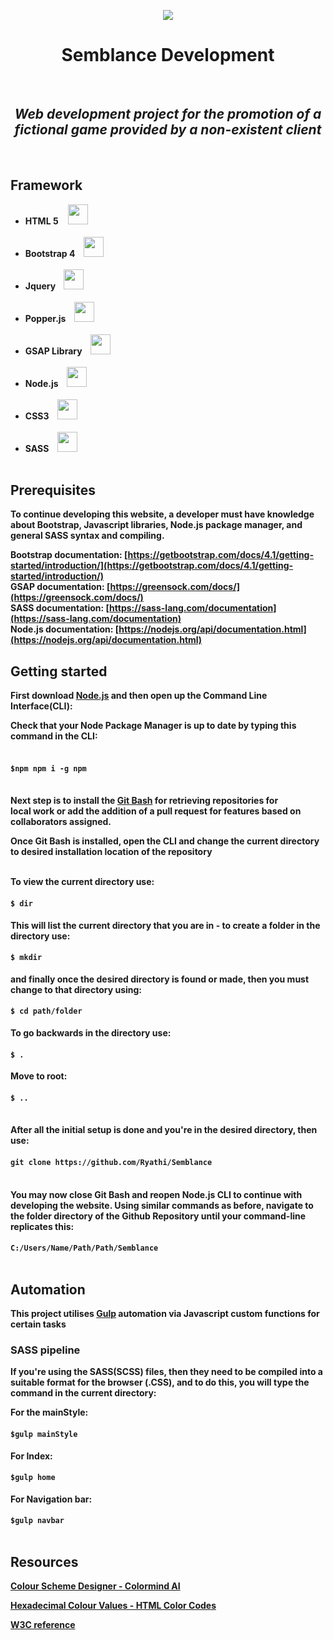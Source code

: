 <p align="center"><img src="https://cdn.iconscout.com/icon/premium/png-128-thumb/mask-159-549634.png"></p>
<h1 align="center">Semblance Development</h1> <br>

   <h2 align="center"><i>Web development project for the promotion of a fictional game provided by a non-existent client</i></h2> <br>

## Framework

<ul>
 <li><b>HTML 5</b> &nbsp&nbsp&nbsp<img src="https://image.flaticon.com/icons/svg/174/174854.svg" height="32" width="32"> </li> <br>
 <li><b>Bootstrap 4<b/> &nbsp&nbsp&nbsp<img src="https://cdn.iconscout.com/icon/free/png-128/bootstrap-226077.png" height="32" width="32"> </li> <br>
 <li><b>Jquery</b> &nbsp&nbsp&nbsp<img src="https://cdn.iconscout.com/icon/free/png-128/jquery-10-1175155.png" height="32" width="32"> </li> <br>
 <li><b>Popper.js</b> &nbsp&nbsp&nbsp<img src="https://cdn.iconscout.com/icon/premium/png-128-thumb/javascript-22-625241.png" height="32" width="32"> </li> <br>
 <li><b>GSAP Library</b> &nbsp&nbsp&nbsp<img src="https://cdn.iconscout.com/icon/premium/png-128-thumb/javascript-22-625241.png" height="32" width="32"> </li> <br>
 <li><b>Node.js</b> &nbsp&nbsp&nbsp<img src="https://image.flaticon.com/icons/svg/919/919825.svg" height="32" width="32"> </li> <br>
 <li><b>CSS3</b> &nbsp&nbsp&nbsp<img src="https://cdn.iconscout.com/icon/free/png-128/css3-11-1175239.png" height="32" width="32"> </li> <br>
 <li><b>SASS</b> &nbsp&nbsp&nbsp<img src="https://cdn.iconscout.com/icon/free/png-128/sass-226054.png" height="32" width="32"> </li> <br>
</ul>

## Prerequisites

<b>To continue developing this website, a developer must have knowledge about Bootstrap, Javascript libraries, Node.js package manager, and general SASS syntax and compiling.

Bootstrap documentation: [https://getbootstrap.com/docs/4.1/getting-started/introduction/](https://getbootstrap.com/docs/4.1/getting-started/introduction/)<br>
GSAP documentation: [https://greensock.com/docs/](https://greensock.com/docs/)<br>
SASS documentation: [https://sass-lang.com/documentation](https://sass-lang.com/documentation)<br>
Node.js documentation: [https://nodejs.org/api/documentation.html](https://nodejs.org/api/documentation.html)<br>

## Getting started

First download [Node.js](https://nodejs.org/en/) and then open up the Command Line Interface(CLI):

Check that your Node Package Manager is up to date by typing this command in the CLI: <br><br>
#### `$npm npm i -g npm` <br><br>

Next step is to install the [Git Bash](https://gitforwindows.org/) for retrieving repositories for <br>local work or add the addition of a pull request for features based on collaborators assigned.<br>

Once Git Bash is installed, open the CLI and change the current directory to desired installation location of the repository<br><br>

To view the current directory use: <br>
#### `$ dir`  <br>
This will list the current directory that you are in - to create a folder in the directory use: <br>
#### `$ mkdir` <br>
and finally once the desired directory is found or made, then you must change to that directory using: <br>
#### `$ cd path/folder` <br>
To go backwards in the directory use: <br>
#### `$ .` <br>
Move to root: <br>
#### `$ ..` <br><br>

After all the initial setup is done and you're in the desired directory, then use:
#### `git clone https://github.com/Ryathi/Semblance`<br><br>

You may now close Git Bash and reopen Node.js CLI to continue with developing the website. Using similar commands as before, navigate to the folder directory of the Github Repository until your command-line replicates this: <br>
#### `C:/Users/Name/Path/Path/Semblance`<br><br>

## Automation

This project utilises [Gulp](https://gulpjs.com/) automation via Javascript custom functions for certain tasks<br>

### SASS pipeline

If you're using the SASS(SCSS) files, then they need to be compiled into a suitable format for the browser (.CSS), and to do this, you will type the command in the current directory: <br>

For the mainStyle: <br>
#### `$gulp mainStyle` <br>
For Index: <br>
#### `$gulp home` <br>
For Navigation bar:
#### `$gulp navbar` <br><br>



## Resources

[Colour Scheme Designer - Colormind AI](http://colormind.io/)

[Hexadecimal Colour Values - HTML Color Codes](https://htmlcolorcodes.com/)

[W3C reference](https://www.w3.org/)
